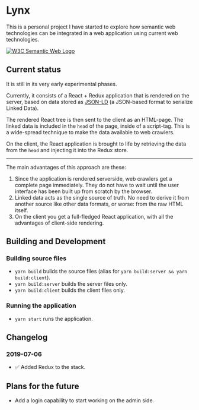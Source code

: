 # Lynx
This is a personal project I have started to explore how semantic web technologies can be integrated in a web application using current web technologies.

<a href="http://www.w3.org/2001/sw/">
  <img src="https://www.w3.org/Icons/SW/sw-horz.png" alt="W3C Semantic Web Logo"/>
</a>

## Current status
It is still in its very early experimental phases.

Currently, it consists of a React + Redux application that is rendered on the server, based on data stored as [JSON-LD](https://w3c.github.io/json-ld-syntax/) (a JSON-based format to serialize Linked Data).

The rendered React tree is then sent to the client as an HTML-page. The linked data is included in the `head` of the page, inside of a script-tag. This is a wide-spread technique to make the data available to web crawlers.

On the client, the React application is brought to life by retrieving the data from the `head` and injecting it into the Redux store.

----

The main advantages of this approach are these:
 1. Since the application is rendered serverside, web crawlers get a complete page immediately. They do not have to wait until the user interface has been built up from scratch by the browser.
 2. Linked data acts as the single source of truth. No need to derive it from another source like other data formats, or worse: from the raw HTML itself.
 3. On the client you get a full-fledged React application, with all the advantages of client-side rendering.

## Building and Development

### Building source files
 - `yarn build` builds the source files (alias for `yarn build:server && yarn build:client`).
 - `yarn build:server` builds the server files only.
 - `yarn build:client` builds the client files only.

### Running the application
 - `yarn start` runs the application.

## Changelog
### 2019-07-06
 - ✅ Added Redux to the stack.
 
## Plans for the future
 - Add a login capability to start working on the admin side.

